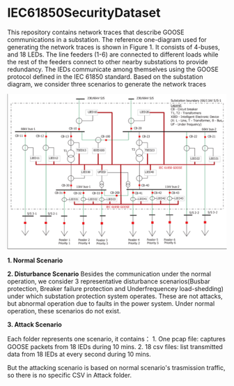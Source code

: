 # IEC61850SecurityDataset
This repository contains network traces that describe GOOSE communications in a substation. The reference one-diagram used for generating the network traces is shown in Figure 1. It consists of 4-buses, and 18 LEDs. The line feeders (1-6) are connected to different loads while the rest of the feeders connect to other nearby substations to provide redundancy. The IEDs communicate among themselves using the GOOSE protocol defined in the IEC 61850 standard. Based on the substation diagram, we consider three scenarios to generate the network traces

![one-line substation diagram](one_line.png)


**1. Normal Scenario**

**2. Disturbance Scenario**
Besides the communication under the normal operation, we consider 3 representative disturbance scenarios(Busbar protection, Breaker failure protection and Underfrequencey load-shedding) under which substation protection system operates. These are not attacks, but abnormal operation due to faults in the power system. Under normal operation, these scenarios do not exist.

**3. Attack Scenario**


Each folder represents one scenario, it contains： 
	1. One pcap file: captures GOOSE packets from 18 IEDs during 10 mins. 
	2. 18 csv files: list transmitted data from 18 IEDs at every second during 10 mins.

But the attacking scenario is based on normal scenario's trasmission traffic, so there is no specific CSV in Attack folder.
